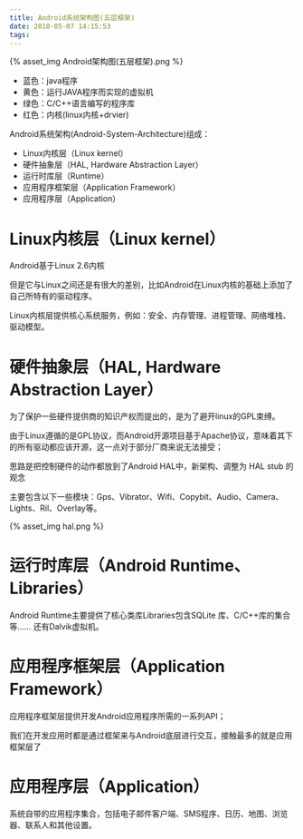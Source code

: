 ```yaml
---
title: Android系统架构图(五层框架)
date: 2018-05-07 14:15:53
tags:
---
```


{% asset_img Android架构图(五层框架).png %}

- 蓝色：java程序
- 黄色：运行JAVA程序而实现的虚拟机
- 绿色：C/C++语言编写的程序库
- 红色：内核(linux内核+drvier)

Android系统架构(Android-System-Architecture)组成：

 - Linux内核层（Linux kernel）
 - 硬件抽象层（HAL, Hardware Abstraction Layer）
 - 运行时库层（Runtime）
 - 应用程序框架层（Application Framework）
 - 应用程序层（Application）
 
 # Linux内核层（Linux kernel） #
 
 Android基于Linux 2.6内核
 
 但是它与Linux之间还是有很大的差别，比如Android在Linux内核的基础上添加了自己所特有的驱动程序。
 
 Linux内核层提供核心系统服务，例如：安全、内存管理、进程管理、网络堆栈、驱动模型。
 
 # 硬件抽象层（HAL, Hardware Abstraction Layer） #
 
 为了保护一些硬件提供商的知识产权而提出的，是为了避开linux的GPL束缚。
 
 由于Linux遵循的是GPL协议，而Android开源项目基于Apache协议，意味着其下的所有驱动都应该开源，这一点对于部分厂商来说无法接受；
 
 思路是把控制硬件的动作都放到了Android HAL中，新架构、调整为 HAL stub 的观念 
 
 主要包含以下一些模块：Gps、Vibrator、Wifi、Copybit、Audio、Camera、Lights、Ril、Overlay等。 
 
 {% asset_img hal.png %}
 
 # 运行时库层（Android Runtime、Libraries） #
 
 Android Runtime主要提供了核心类库Libraries包含SQLite 库、C/C++库的集合等…… 还有Dalvik虚拟机。
 
 # 应用程序框架层（Application Framework） #
 
 应用程序框架层提供开发Android应用程序所需的一系列API；
 
 我们在开发应用时都是通过框架来与Android底层进行交互，接触最多的就是应用框架层了
 
 # 应用程序层（Application） #
 
 系统自带的应用程序集合，包括电子邮件客户端、SMS程序、日历、地图、浏览器、联系人和其他设置。
 
